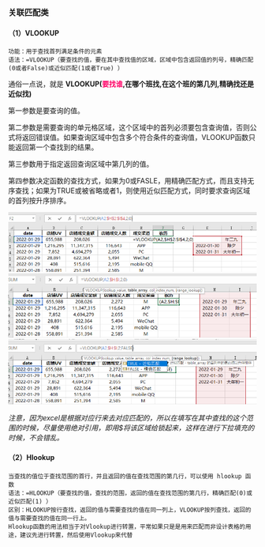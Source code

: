 ### 关联匹配类

#### （1）VLOOKUP

```
功能：用于查找首列满足条件的元素
语法：=VLOOKUP（要查找的值，要在其中查找值的区域，区域中包含返回值的列号，精确匹配(0或者False)或近似匹配(1或者True) ）
```
通俗一点说，就是 **VLOOKUP(<font color=ff0066>要找谁</font>,在哪个班找,在这个班的第几列,精确找还是近似找)**

第一参数是要查询的值。

第二参数是需要查询的单元格区域，这个区域中的首列必须要包含查询值，否则公式将返回错误值。如果查询区域中包含多个符合条件的查询值，VLOOKUP函数只能返回第一个查找到的结果。

第三参数用于指定返回查询区域中第几列的值。

第四参数决定函数的查找方式，如果为0或FASLE，用精确匹配方式，而且支持无序查找；如果为TRUE或被省略或者1，则使用近似匹配方式，同时要求查询区域的首列按升序排序。




![Vlookup1](https://github.com/EringYL/my-document-library/blob/main/public_file/vlookup1.png)
![Vlookup2](https://github.com/EringYL/my-document-library/blob/main/public_file/vlookup2.png)
![Vlookup3](https://github.com/EringYL/my-document-library/blob/main/public_file/VLOOKUP3.png)

*注意，因为excel是根据对应行来去对应匹配的，所以在填写在其中查找的这个范围的时候，尽量使用绝对引用，即用$将该区域给锁起来，这样在进行下拉填充的时候，不会错乱。*















#### （2）Hlookup



```
当查找的值位于查找范围的首行，并且返回的值在查找范围的第几行，可以使用 hlookup 函数
语法：=HLOOKUP（要查找的值，查找的范围，返回的值在查找范围的第几行，精确匹配(0)或近似匹配(1) ）
区别：HLOOKUP按行查找，返回的值与需要查找的值在同一列上，VLOOKUP按列查找，返回的值与需要查找的值在同一行上。
Hlookup函数的用法相当于对Vlookup进行转置，平常如果只是是用来匹配而非设计表格的用途，建议先进行转置，然后使用Vlookup来代替
```


